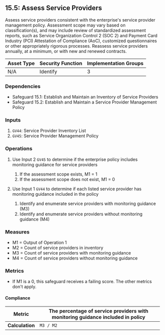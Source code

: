 ## 15.5: Assess Service Providers

Assess service providers consistent with the enterprise's service
provider management policy. Assessment scope may vary based on
classification(s), and may include review of standardized assessment
reports, such as Service Organization Control 2 (SOC 2) and Payment Card
Industry (PCI) Attestation of Compliance (AoC), customized
questionnaires or other appropriately rigorous processes. Reassess
service providers annually, at a minimum, or with new and renewed
contracts.

| Asset Type   | Security Function   | Implementation Groups |
| ------------ | ------------------- | --------------------- |
| N/A          | Identify            | 3                     |

### Dependencies

-   Safeguard 15.1: Establish and Maintain an Inventory of Service
    Providers
-   Safeguard 15.2: Establish and Maintain a Service Provider Management
    Policy

### Inputs

1.  `GV44`: Service Provider Inventory List
2.  `GV45`: Service Provider Management Policy

### Operations

1.  Use Input 2 `GV45` to determine if the enterprise policy includes monitoring guidance for service providers

    1.  If the assessment scope exists, M1 = 1
    2.  If the assessment scope does not exist, M1 = 0

2.  Use Input 1 `GV44` to determine if each listed service provider has monitoring guidance included in the policy

    1.  Identify and enumerate service providers with monitoring guidance (M3)
    2.  Identify and enumerate service providers without monitoring guidance (M4)

### Measures

-   M1 = Output of Operation 1
-   M2 = Count of service providers in inventory
-   M3 = Count of service providers with monitoring guidance
-   M4 = Count of service providers without monitoring guidance

### Metrics

-   If M1 is a 0, this safeguard receives a failing score. The other
    metrics don\'t apply.

#### Compliance

| **Metric**      | The percentage of service providers with monitoring guidance included in policy |
|-----------------|------------------------------------------------------------------------------------|
| **Calculation** | `M3 / M2`                                                                          |

